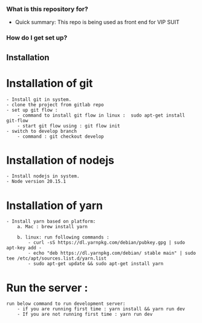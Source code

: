 ### What is this repository for?

- Quick summary: This repo is being used as front end for VIP SUIT

### How do I get set up?

## Installation

# Installation of git

    - Install git in system.
    - clone the project from gitlab repo
    - set up git flow :
        - command to install git flow in linux :  sudo apt-get install git-flow
        - start git flow using : git flow init
    - switch to develop branch
        - command : git checkout develop

# Installation of nodejs

    - Install nodejs in system.
    - Node version 20.15.1

# Installation of yarn

    - Install yarn based on platform:
        a. Mac : brew install yarn

        b. linux: run following commands :
            - curl -sS https://dl.yarnpkg.com/debian/pubkey.gpg | sudo apt-key add -
            - echo "deb https://dl.yarnpkg.com/debian/ stable main" | sudo tee /etc/apt/sources.list.d/yarn.list
            - sudo apt-get update && sudo apt-get install yarn

# Run the server :

    run below command to run development server:
        - if you are running first time : yarn install && yarn run dev
        - If you are not running first time : yarn run dev
